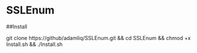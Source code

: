 # SSLEnum
##Install

git clone https://github/adamliq/SSLEnum.git && cd SSLEnum && chmod +x Install.sh && ./Install.sh
